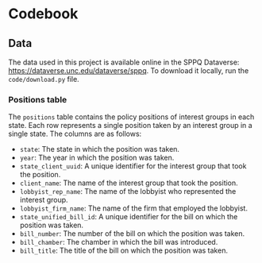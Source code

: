 # Codebook

## Data
The data used in this project is available online in the SPPQ Dataverse: https://dataverse.unc.edu/dataverse/sppq. To download it locally, run the `code/download.py` file.

### Positions table
The `positions` table contains the policy positions of interest groups in each state. Each row represents a single position taken by an interest group in a single state. The columns are as follows:

- `state`: The state in which the position was taken.
- `year`: The year in which the position was taken.
- `state_client_uuid`: A unique identifier for the interest group that took the position.
- `client_name`: The name of the interest group that took the position.
- `lobbyist_rep_name`: The name of the lobbyist who represented the interest group.
- `lobbyist_firm_name`: The name of the firm that employed the lobbyist.
- `state_unified_bill_id`: A unique identifier for the bill on which the position was taken.
- `bill_number`: The number of the bill on which the position was taken.
- `bill_chamber`: The chamber in which the bill was introduced.
- `bill_title`: The title of the bill on which the position was taken.